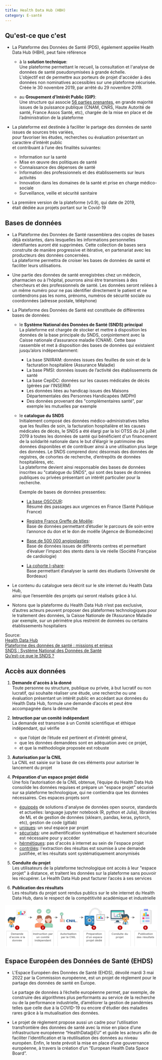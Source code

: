 ```yaml
---
title: Health Data Hub (HBH)
category: E-santé
---
```


## Qu'est-ce que c'est

* La Plateforme des Données de Santé (PDS), également appelée Health Data Hub (HBH), peut faire référence

  - à la **solution technique**:  
    Une plateforme permettant le recueil, la consultation et l'analyse de données de santé pseudonymisées à grande échelle.  
    L'objectif est de permettre aux porteurs de projet d'accéder à des données non nominatives accessibles sur une plateforme sécurisée.  
    Créée le 30 novembre 2019, par arrêté du 29 novembre 2019.

  - au **Groupement d’Intérêt Public (GIP)**:  
    Une structure qui associe [56 parties prenantes](https://www.legifrance.gouv.fr/jorf/id/JORFTEXT000039433105), en grande majorité issues de la puissance publique (CNAM, CNRS, Haute Autorité de santé, France Assos Santé, etc), chargée de la mise en place et de l’administration de la plateforme

* La plateforme est destinée à faciliter le partage des données de santé issues de sources très variées,  
  pour favoriser les études, recherches ou évaluation présentant un caractère d’intérêt public  
  et contribuant à l’une des finalités suivantes:

  - Information sur la santé
  - Mise en œuvre des politiques de santé
  - Connaissance des dépenses de santé
  - Information des professionnels et des établissements sur leurs activités
  - Innovation dans les domaines de la santé et prise en charge médico-sociale
  - Surveillance, veille et sécurité sanitaire

* La première version de la plateforme (v0.9), qui date de 2019,  
  était dédiée aux projets portant sur le Covid-19

## Bases de données

* La Plateforme des Données de Santé rassemblera des copies de bases déjà existantes, dans lesquelles les informations personnelles identifiantes auront été supprimées.
  Cette collection de bases sera construite de manière progressive et itérative, en partenariat avec les producteurs des données concernées.  
  La plateforme permettra de croiser les bases de données de santé et faciliter leurs utilisations.  

* Une partie des données de santé enregistrées chez un médecin, pharmacien ou à l’hôpital, pourrons ainsi être transmises à des chercheurs et des professionnels de santé. Les données seront reliées à un même numéro pour ne pas identifier directement le patient et ne contiendrons pas les noms, prénoms, numéros de sécurité sociale ou coordonnées (adresse postale, téléphone)

* La Plateforme des Données de Santé est constituée de différentes bases de données:

  - le **Système National des Données de Santé (SNDS) principal**  
    La plateforme est chargée de stocker et mettre à disposition les données de la base principale du SNDS, conjointement avec la Caisse nationale d’assurance maladie (CNAM). Cette base rassemble et met à disposition des bases de données qui existaient jusqu’alors indépendamment:

    - La base SNIIRAM: données issues des feuilles de soin et de la facturation hospitalière (Assurance Maladie)  
    - La base PMSI: données issues de l’activité des établissements de santé
    - La base CepiDC: données sur les causes médicales de décès (gérées par l’INSERM)
    - Les données liées au handicap issues des Maisons Départementales des Personnes Handicapées (MDPH)
    - Des données provenant des "complémentaires santé", par exemple les mutuelles par exemple

  - le **catalogue du SNDS**  
    Initialement composé des données médico-administratives telles que les feuilles de soin, la facturation hospitalière et les causes médicales de décès, le SNDS a été élargi par la loi OTSS du 24 juillet 2019 à toutes les données de santé qui bénéficient d'un financement de la solidarité nationale dans le but d’élargir le patrimoine des données disponibles et de contribuer ainsi à une utilisation plus large des données. Le SNDS comprend donc désormais des données de registres, de cohortes de recherche, d’entrepôts de données hospitalières, etc.  
    La plateforme devient ainsi responsable des bases de données inscrites au "catalogue du SNDS", qui sont des bases de données publiques ou privées présentant un intérêt particulier pour la recherche.

    Exemple de bases de données pressenties:

    - <ins>La base OSCOUR</ins>:  
      Résumé des passages aux urgences en France (Santé Publique France)

    - <ins>Registre France Greffe de Moëlle</ins>:  
      Base de données permettant d’étudier le parcours de soin entre l’annonce du don et le don de moëlle (Agence de Biomédecine)

    - <ins>Base de 500 000 angioplasties</ins>:  
      Base de données issues de différents centres et permettant d’évaluer l’impact des stents dans la vie réelle (Société Française de cardiologie)

    - <ins>La cohorte I-share</ins>:  
      Base permettant d’analyser la santé des étudiants (Université de Bordeaux)

* Le contenu du catalogue sera décrit sur le site internet du Health Data Hub,  
  ainsi que l’ensemble des projets qui seront réalisés grâce à lui.

- Notons que la plateforme du Health Data Hub n’est pas exclusive, d’autres acteurs peuvent proposer des plateformes technologiques pour le traitement des données, la Caisse Nationale de l’Assurance Maladie par exemple, sur un périmètre plus restreint de données ou certains établissements hospitaliers

Source:  
[Health Data Hub](https://www.health-data-hub.fr/citoyen)  
[Plateforme des données de santé : missions et enjeux](https://www.cnil.fr/fr/plateforme-des-donnees-de-sante-missions-et-enjeux)  
[SNDS : Système National des Données de Santé](https://www.cnil.fr/fr/snds-systeme-national-des-donnees-de-sante)  
[Qu’est-ce que le SNDS ?](https://www.snds.gouv.fr/SNDS/Qu-est-ce-que-le-SNDS)

## Accès aux données

1. **Demande d'accès à la donné**  
   Toute personne ou structure, publique ou privée, à but lucratif ou non lucratif, qui souhaite réaliser une étude, une recherche ou une évaluation présentant un intérêt public en accédant aux données du Health Data Hub, formule une demande d’accès et peut être accompagnée dans la démarche

2. **Intruction par un comité indépendant**  
   La demande est transmise à un Comité scientifique et éthique indépendant, qui vérifie

   - que l’objet de l’étude est pertinent et d’intérêt général,
   - que les données demandées sont en adéquation avec ce projet,
   - et que la méthodologie proposée est robuste

3. **Autorisation par la CNIL**  
   La CNIL est saisie sur la base de ces éléments pour autoriser le lancement du projet

4. **Préparation d'un espace projet dédié**  
   Une fois l’autorisation de la CNIL obtenue, l’équipe du Health Data Hub consolide les données requises et prépare un "espace projet" sécurisé sur sa plateforme technologique, qui ne contiendra que les données nécessaires. Ces espaces projets sont

    - <ins>équippés</ins> de solutions d'analyse de données open source, standards et actuelles: language jupyter notebook (R, python et Julia), librairies de ML et de gestion de données (sklearn, pandas, keras, pytorch, etc), gestion de code (gitlab)
    - <ins>uniques</ins>: un seul espace par projet
    - <ins>sécurisés</ins>: une authentification systématique et hautement sécurisée est nécessaire pour y accéder
    - <ins>hérmétiques</ins>: pas d'accès à internet au sein de l'espace projet
    - <ins>contrôlés</ins>: l'extraction des résultas est soumise à une demande justifiée, et les résultats sont systématiquement anonymisés

5. **Conduite du projet**  
   Les utilisateurs de la plateforme technologique ont accès à leur "espace projet" à distance, et traitent les données sur la plateforme sans pouvoir les récupérer. Le Health Data Hub peut facturer l’accès à ses services

6. **Publication des résultats**  
   Les résultats du projet sont rendus publics sur le site internet du Health Data Hub, dans le respect de la compétitivité académique et industrielle

![](images/pds_acces.png)

## Espace Européen des Données de Santé (EHDS)

* L'Espace Européen des Données de Santé (EHDS), dévoilé mardi 3 mai 2022 par la Commission européenne, est un projet de règlement pour le partage des données de santé en Europe.

  Le partage de données à l’échelle européenne permet, par exemple, de construire des algorithmes plus performants au service de la recherche ou de la performance industrielle, d’améliorer la gestion de pandémies telles que celle due à la COVID-19 ou encore d'étudier des maladies rares grâce à la mutualisation des données.

* Le projet de règlement propose aussi un cadre pour l’utilisation transfrontière des données de santé avec la mise en place d’une infrastructure européenne “HealthData@EU” et guide les acteurs afin de faciliter l’identification et la réutilisation des données au niveau européen. Enfin, le texte prévoit la mise en place d’une gouvernance européenne, à travers la création d’un “European Health Data Space Board”.
